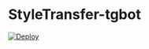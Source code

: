 # StyleTransfer-tgbot

[![Deploy](https://www.herokucdn.com/deploy/button.svg)](https://heroku.com/deploy?template=https://github.com/timbyxty/StyleTransfer-tgbot)
